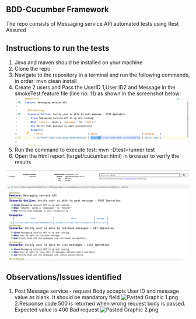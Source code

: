 ## BDD-Cucumber Framework
The repo consists of Messaging service API automated tests using Rest Assured


## Instructions to run the tests
1. Java and maven should be installed on your machine
2. Clone the repo
2. Navigate to the repository in a terminal and run the following commands, in order: mvn clean install
3. Create 2 users and Pass the UserID 1,User ID2 and Message in the smokeTest.feature file (line no: 11) as shown in the screenshot below:
![img.png](img.png)
4. Run the command to execute test: mvn -Dtest=runner test
5. Open the html report (target/cucumber.html) in browser to verify the results

![img_1.png](img_1.png)

## Observations/Issues identified
1. Post Message service - request Body accepts User ID and message value as blank. It should be mandatory field
![Pasted Graphic 1.png](..%2F..%2FLibrary%2FGroup%20Containers%2Fgroup.com.apple.notes%2FAccounts%2F759FC06E-B57E-4A95-B35C-6AD7485A105B%2FMedia%2F44B7EA4B-8D15-4F91-92F4-352E71197765%2F1_2BD9A15D-7265-4EF4-91B0-58BDB1B262B6%2FPasted%20Graphic%201.png)
2.Response code 500 is returned when wrong request body is passed. Expected value is 400 Bad request
![Pasted Graphic 2.png](..%2F..%2FLibrary%2FGroup%20Containers%2Fgroup.com.apple.notes%2FAccounts%2F759FC06E-B57E-4A95-B35C-6AD7485A105B%2FMedia%2F4DA35CF5-9488-48B1-BDA1-205D1CCA491A%2F1_683EDAE4-4263-4DAD-AD35-2ECA58C6826C%2FPasted%20Graphic%202.png)
